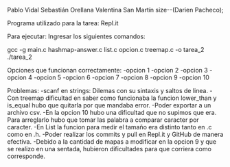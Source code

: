 Pablo Vidal
Sebastián Orellana
Valentina San Martín
size--(Darien Pacheco);

Programa utilizado para la tarea: Repl.it

Para ejecutar:
  Ingresar los siguientes comandos:

  gcc -g main.c hashmap-answer.c list.c opcion.c treemap.c -o tarea_2
  ./tarea_2


Opciones que funcionan correctamente:
  -opcion 1
  -opcion 2
  -opcion 3
  -opcion 4
  -opcion 5
  -opcion 6
  -opcion 7
  -opcion 8
  -opcion 9
  -opcion 10

Problemas:
  -scanf en strings: Dilemas con su sintaxis y saltos de linea.
  -Con treemap dificultad en saber como funcionaba la funcion lower_than y is_equal hubo que quitarla por que mandaba error.
  -Poder exportar a un archivo csv.
  -En la opcion 10 hubo una dificultad que no supimos que era. Para arreglarlo hubo que tomar las palabra a comparar caracter por caracter.
  -En List la funcion para medir el tamaño era distinto tanto en .c como en .h.
  -Poder realizar los commits y pull en Repl.it y GitHub de manera efectiva.
  -Debido a la cantidad de mapas a modificar en la opcion 9 y que se realizo en una sentada, hubieron dificultades para que corriera como corresponde.